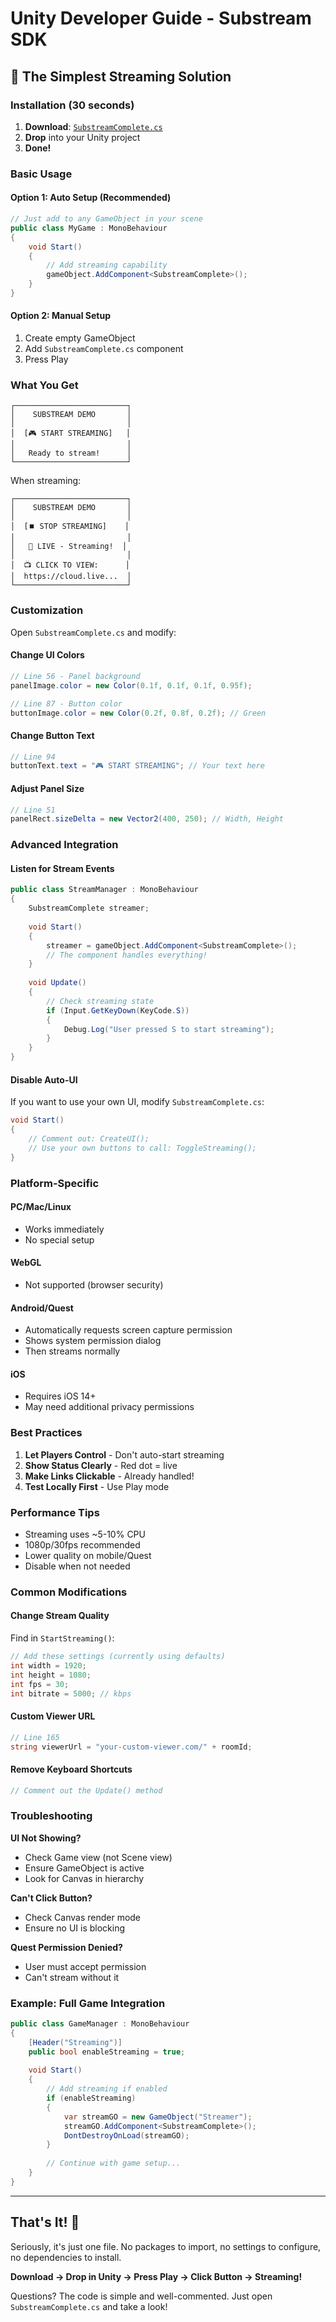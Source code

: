 # Unity Developer Guide - Substream SDK

## 🎯 The Simplest Streaming Solution

### Installation (30 seconds)

1. **Download**: [`SubstreamComplete.cs`](https://github.com/jlin3/substreamsdk/blob/main/SubstreamComplete.cs)
2. **Drop** into your Unity project
3. **Done!**

### Basic Usage

#### Option 1: Auto Setup (Recommended)
```csharp
// Just add to any GameObject in your scene
public class MyGame : MonoBehaviour 
{
    void Start() 
    {
        // Add streaming capability
        gameObject.AddComponent<SubstreamComplete>();
    }
}
```

#### Option 2: Manual Setup
1. Create empty GameObject
2. Add `SubstreamComplete.cs` component
3. Press Play

### What You Get

```
┌─────────────────────────┐
│    SUBSTREAM DEMO       │
│                         │
│  [🎮 START STREAMING]   │
│                         │
│   Ready to stream!      │
└─────────────────────────┘
```

When streaming:
```
┌─────────────────────────┐
│    SUBSTREAM DEMO       │
│                         │
│  [⏹️ STOP STREAMING]    │
│                         │
│   🔴 LIVE - Streaming!  │
│                         │
│  📺 CLICK TO VIEW:      │
│  https://cloud.live...  │
└─────────────────────────┘
```

### Customization

Open `SubstreamComplete.cs` and modify:

#### Change UI Colors
```csharp
// Line 56 - Panel background
panelImage.color = new Color(0.1f, 0.1f, 0.1f, 0.95f);

// Line 87 - Button color
buttonImage.color = new Color(0.2f, 0.8f, 0.2f); // Green
```

#### Change Button Text
```csharp
// Line 94
buttonText.text = "🎮 START STREAMING"; // Your text here
```

#### Adjust Panel Size
```csharp
// Line 51
panelRect.sizeDelta = new Vector2(400, 250); // Width, Height
```

### Advanced Integration

#### Listen for Stream Events
```csharp
public class StreamManager : MonoBehaviour 
{
    SubstreamComplete streamer;
    
    void Start() 
    {
        streamer = gameObject.AddComponent<SubstreamComplete>();
        // The component handles everything!
    }
    
    void Update() 
    {
        // Check streaming state
        if (Input.GetKeyDown(KeyCode.S)) 
        {
            Debug.Log("User pressed S to start streaming");
        }
    }
}
```

#### Disable Auto-UI
If you want to use your own UI, modify `SubstreamComplete.cs`:
```csharp
void Start()
{
    // Comment out: CreateUI();
    // Use your own buttons to call: ToggleStreaming();
}
```

### Platform-Specific

#### PC/Mac/Linux
- Works immediately
- No special setup

#### WebGL
- Not supported (browser security)

#### Android/Quest
- Automatically requests screen capture permission
- Shows system permission dialog
- Then streams normally

#### iOS
- Requires iOS 14+
- May need additional privacy permissions

### Best Practices

1. **Let Players Control** - Don't auto-start streaming
2. **Show Status Clearly** - Red dot = live
3. **Make Links Clickable** - Already handled!
4. **Test Locally First** - Use Play mode

### Performance Tips

- Streaming uses ~5-10% CPU
- 1080p/30fps recommended
- Lower quality on mobile/Quest
- Disable when not needed

### Common Modifications

#### Change Stream Quality
Find in `StartStreaming()`:
```csharp
// Add these settings (currently using defaults)
int width = 1920;
int height = 1080;
int fps = 30;
int bitrate = 5000; // kbps
```

#### Custom Viewer URL
```csharp
// Line 165
string viewerUrl = "your-custom-viewer.com/" + roomId;
```

#### Remove Keyboard Shortcuts
```csharp
// Comment out the Update() method
```

### Troubleshooting

**UI Not Showing?**
- Check Game view (not Scene view)
- Ensure GameObject is active
- Look for Canvas in hierarchy

**Can't Click Button?**
- Check Canvas render mode
- Ensure no UI is blocking

**Quest Permission Denied?**
- User must accept permission
- Can't stream without it

### Example: Full Game Integration

```csharp
public class GameManager : MonoBehaviour
{
    [Header("Streaming")]
    public bool enableStreaming = true;
    
    void Start()
    {
        // Add streaming if enabled
        if (enableStreaming)
        {
            var streamGO = new GameObject("Streamer");
            streamGO.AddComponent<SubstreamComplete>();
            DontDestroyOnLoad(streamGO);
        }
        
        // Continue with game setup...
    }
}
```

---

## That's It! 🎉

Seriously, it's just one file. No packages to import, no settings to configure, no dependencies to install.

**Download → Drop in Unity → Press Play → Click Button → Streaming!**

Questions? The code is simple and well-commented. Just open `SubstreamComplete.cs` and take a look!
